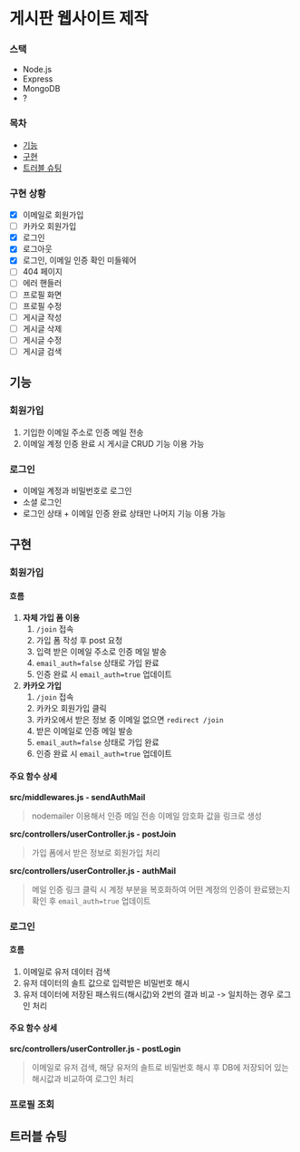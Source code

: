 # 게시판 웹사이트 제작

### 스택
- Node.js
- Express
- MongoDB
- ?

### 목차
- [기능](#기능)
- [구현](#구현)
- [트러블 슈팅](#트러블-슈팅)

### 구현 상황
- [x] 이메일로 회원가입
- [ ] 카카오 회원가입
- [x] 로그인
- [x] 로그아웃
- [x] 로그인, 이메일 인증 확인 미들웨어
- [ ] 404 페이지
- [ ] 에러 핸들러
- [ ] 프로필 화면
- [ ] 프로필 수정
- [ ] 게시글 작성
- [ ] 게시글 삭제
- [ ] 게시글 수정
- [ ] 게시글 검색

## 기능

### 회원가입
1. 기입한 이메일 주소로 인증 메일 전송
2. 이메일 계정 인증 완료 시 게시글 CRUD 기능 이용 가능

### 로그인
- 이메일 계정과 비밀번호로 로그인
- 소셜 로그인
- 로그인 상태 + 이메일 인증 완료 상태만 나머지 기능 이용 가능

## 구현

### 회원가입

#### 흐름

1. **자체 가입 폼 이용**
	1. `/join` 접속
	2. 가입 폼 작성 후 post 요청
	3. 입력 받은 이메일 주소로 인증 메일 발송
	4. `email_auth=false` 상태로 가입 완료
	5. 인증 완료 시 `email_auth=true` 업데이트
2. **카카오 가입**
	1. `/join` 접속
	2. 카카오 회원가입 클릭
	3. 카카오에서 받은 정보 중 이메일 없으면 `redirect /join`
	4. 받은 이메일로 인증 메일 발송
	5. `email_auth=false` 상태로 가입 완료
	6. 인증 완료 시 `email_auth=true` 업데이트

#### 주요 함수 상세
**src/middlewares.js - sendAuthMail**
> nodemailer 이용해서 인증 메일 전송
이메일 암호화 값을 링크로 생성

**src/controllers/userController.js - postJoin**
> 가입 폼에서 받은 정보로 회원가입 처리

**src/controllers/userController.js - authMail**
> 메일 인증 링크 클릭 시 계정 부분을 복호화하여 어떤 계정의 인증이 완료됐는지 확인 후 `email_auth=true` 업데이트

### 로그인

#### 흐름
1. 이메일로 유저 데이터 검색
2. 유저 데이터의 솔트 값으로 입력받은 비밀번호 해시
3. 유저 데이터에 저장된 패스워드(해시값)와 2번의 결과 비교 -> 일치하는 경우 로그인 처리

#### 주요 함수 상세
**src/controllers/userController.js - postLogin**
> 이메일로 유저 검색, 해당 유저의 솔트로 비밀번호 해시 후 DB에 저장되어 있는 해시값과 비교하여 로그인 처리

### 프로필 조회


## 트러블 슈팅
